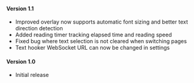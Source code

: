 #### Version 1.1
- Improved overlay now supports automatic font sizing and better text direction detection
- Added reading timer tracking elapsed time and reading speed
- Fixed bug where text selection is not cleared when switching pages
- Text hooker WebSocket URL can now be changed in settings

#### Version 1.0
- Initial release
